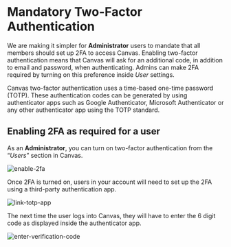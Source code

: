 Mandatory Two-Factor Authentication
===================================

We are making it simpler for **Administrator** users to mandate that all members should set up 2FA to access Canvas. Enabling two-factor authentication means that Canvas will ask for an additional code, in addition to email and password, when authenticating. Admins can make 2FA required by turning on this preference inside _User_ settings.

Canvas two-factor authentication uses a time-based one-time password (TOTP). These authentication codes can be generated by using authenticator apps such as Google Authenticator, Microsoft Authenticator or any other authenticator app using the TOTP standard.

Enabling 2FA as required for a user
-----------------------------------

As an **Administrator**, you can turn on two-factor authentication from the “_Users_” section in Canvas.

![enable-2fa](https://docs.bluedot.io/wp-content/uploads/2022/01/enable-2fa.png)

Once 2FA is turned on, users in your account will need to set up the 2FA using a third-party authentication app.

![link-totp-app](https://docs.bluedot.io/wp-content/uploads/2022/01/link-totp-app-758x1024.png)

The next time the user logs into Canvas, they will have to enter the 6 digit code as displayed inside the authenticator app.

![enter-verification-code](https://docs.bluedot.io/wp-content/uploads/2022/01/enter-verification-code-883x1024.png)